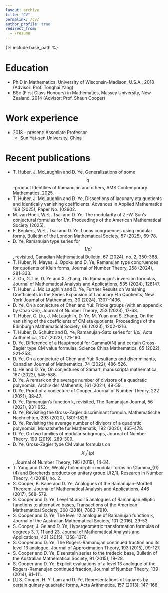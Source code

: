 ```yaml
---
layout: archive
title: "CV"
permalink: /cv/
author_profile: true
redirect_from:
  - /resume
---
```


{% include base_path %}

Education
======
* Ph.D in Mathematics, University of Wisconsin-Madison, U.S.A., 2018 (Advisor: Prof. Tonghai Yang)
* BSc (First Class Honours) in Mathematics, Massey University, New Zealand, 2014 (Advisor: Prof. Shaun Cooper)

Work experience
======
* 2018 - present: Associate Professor
  * Sun Yat-sen University, China

Recent publications
======
* T. Huber, J. McLaughlin and D. Ye, Generalizations of some $$q$$-product Identities of Ramanujan and others, AMS Contemporary Mathematics, 2025.
* T. Huber, J. McLaughlin and D. Ye, Dissections of lacunary eta quotients and identically vanishing coefficients. Advances in Applied Mathematics 168 (2025), Paper No. 102902.
* M. van Hoeij, W.-L. Tsai and D. Ye, The modularity of Z.-W. Sun’s conjectural formulas for 1/π, Proceedings of the American Mathematical Society (2025).
* F. Beukers, W.-L. Tsai and D. Ye, Lucas congruences using modular forms, Bulletin of the London Mathematical Society, 57 (2025), 69-78.
* D. Ye, Ramanujan type series for $$1/pi$$, revisited, Canadian Mathematical Bulletin, 67 (2024), no. 2, 350–368.
* T. Huber, N. Mayes, J. Opoku and D. Ye, Ramanujan type congruences for quotients of Klein forms, Journal of Number Theory, 258 (2024), 281-333.
* Z. Gu, G. Lin, D. Ye and X. Zhang, On Ramanujan’s inversion formulas, Journal of Mathematical Analysis and Applications, 535 (2024), 128147.
* T. Huber, J. Mc Laughlin and D. Ye, Further Results on Vanishing Coefficients in the Series Expansion of Lacunary Eta Quotients, New York Journal of Mathematics, 30 (2024), 1307–1436.
* D. Ye, On a conjecture of Chen and Yui: Fricke groups (with an appendix by Chao Qin), Journal of Number Theory, 253 (2023), 17-68.
* T. Huber, C. Liu, J. McLaughlin, D. Ye, M. Yuan and S. Zhang, On the vanishing of the coefficients of CM eta quotients, Proceedings of the Edinburgh Mathematical Society, 66 (2023), 1202-1216.
* T. Huber, D. Schultz and D. Ye, Ramanujan-Sato series for $1/pi$, Acta Arithmetica, 207 (2023), 121-160.
* D. Ye, Difference of a Hauptmodul for Gamma0(N) and certain Gross-Zagier type CM value formulas, Science China Mathematics, 65 (2022), 221-258.
* D. Ye, On a conjecture of Chen and Yui: Resultants and discriminants, Canadian Journal of Mathematics, 74 (2022), 486-526.
* Q. He and D. Ye, On conjectures of Samart, manuscripta mathematica, 167 (2022), 545-588.
* D. Ye, A remark on the average number of divisors of a quadratic polynomial, Archiv der Mathemtik, 161 (2021), 49-59.
* D. Ye, Proof of a conjecture of Cooper, Journal of Number Theory, 222 (2021), 38-47.
* D. Ye, Ramanujan’s function k, revisited, The Ramanujan Journal, 56 (2021), 931-952.
* D. Ye, Revisiting the Gross–Zagier discriminant formula. Mathematische Nachrichten, 293 (2020), 1801-1826.
* D. Ye, Revisiting the average number of divisors of a quadratic polynomial, Monatshefte fur Mathematik, 192 (2020), 465–478.
* D. Ye, On two families of modular subgroups, Journal of Number Theory, 199 (2019), 289-309.
* D. Ye, Gross-Zagier type CM value formulas on $$X_{0}^{*}(p)$$, Journal of Number Theory, 196 (2019), 14-34.
* T. Yang and D. Ye, Weakly holomorphic modular forms on \Gamma_{0}(4) and Borcherds products on unitary group U(2,1), Research in Number Theory, 4 (2018), no. 2.
* S. Cooper, B. Kane and D. Ye, Analogues of the Ramanujan–Mordell Theorem, Journal of Mathematical Analysis and Applications, 446 (2017), 568–579.
* S. Cooper and D. Ye, Level 14 and 15 analogues of Ramanujan elliptic functions to alternative bases, Transactions of the American Mathematical Society, 368 (2016), 7883-7910.
* S. Cooper and D. Ye, The level 12 analogue of Ramanujan function k, Journal of the Australian Mathematical Society, 101 (2016), 29-53.
* S. Cooper, J. Ge and D. Ye, Hypergeometric transformation formulas of degrees 3, 7, 11 and 23, Journal of Mathematical Analysis and Applications, 421 (2015), 1358–1376.
* S. Cooper and D. Ye, The Rogers-Ramanujan continued fraction and its level 13 analogue, Journal of Approximation Theory, 193 (2015), 99-127.
* S. Cooper and D. Ye, Eisenstein series to the tredecic base, Bulletin of the Australian Mathematical Society, 91 (2015), 19–28.
* S. Cooper and D. Ye, Explicit evaluations of a level 13 analogue of the Rogers-Ramanujan continued fraction, Journal of Number Theory, 139 (2014), 91–111.
* [1] S. Cooper, H. Y. Lam and D. Ye, Representations of squares by certain quinary quadratic forms, Acta Arithmetica, 157 (2013), 147–168.



